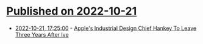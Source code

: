 # [Published on 2022-10-21](index.md)

* [2022-10-21, 17:25:00](https://apple.slashdot.org/story/22/10/21/1725228/apples-industrial-design-chief-hankey-to-leave-three-years-after-ive?utm_source=rss1.0mainlinkanon&utm_medium=feed) - [Apple's Industrial Design Chief Hankey To Leave Three Years After Ive](https://apple.slashdot.org/story/22/10/21/1725228/apples-industrial-design-chief-hankey-to-leave-three-years-after-ive?utm_source=rss1.0mainlinkanon&utm_medium=feed)
